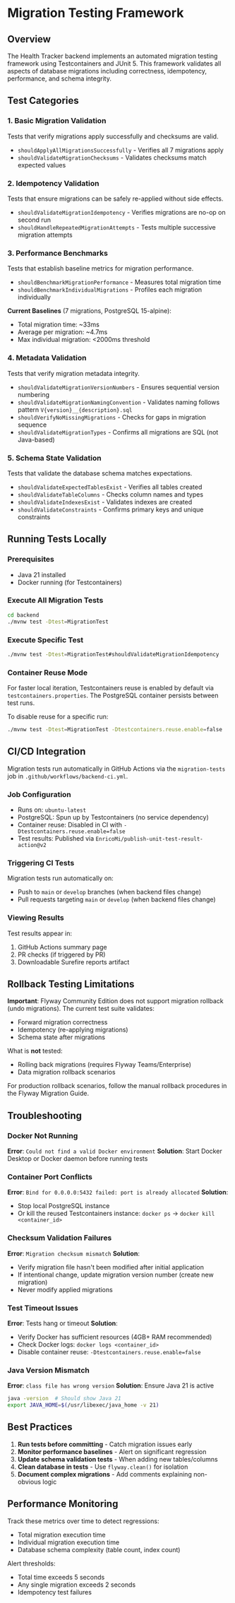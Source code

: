 # Migration Testing Framework

## Overview

The Health Tracker backend implements an automated migration testing framework using Testcontainers and JUnit 5. This framework validates all aspects of database migrations including correctness, idempotency, performance, and schema integrity.

## Test Categories

### 1. Basic Migration Validation

Tests that verify migrations apply successfully and checksums are valid.

- `shouldApplyAllMigrationsSuccessfully` - Verifies all 7 migrations apply
- `shouldValidateMigrationChecksums` - Validates checksums match expected values

### 2. Idempotency Validation

Tests that ensure migrations can be safely re-applied without side effects.

- `shouldValidateMigrationIdempotency` - Verifies migrations are no-op on second run
- `shouldHandleRepeatedMigrationAttempts` - Tests multiple successive migration attempts

### 3. Performance Benchmarks

Tests that establish baseline metrics for migration performance.

- `shouldBenchmarkMigrationPerformance` - Measures total migration time
- `shouldBenchmarkIndividualMigrations` - Profiles each migration individually

**Current Baselines** (7 migrations, PostgreSQL 15-alpine):

- Total migration time: ~33ms
- Average per migration: ~4.7ms
- Max individual migration: <2000ms threshold

### 4. Metadata Validation

Tests that verify migration metadata integrity.

- `shouldValidateMigrationVersionNumbers` - Ensures sequential version numbering
- `shouldValidateMigrationNamingConvention` - Validates naming follows pattern `V{version}__{description}.sql`
- `shouldVerifyNoMissingMigrations` - Checks for gaps in migration sequence
- `shouldValidateMigrationTypes` - Confirms all migrations are SQL (not Java-based)

### 5. Schema State Validation

Tests that validate the database schema matches expectations.

- `shouldValidateExpectedTablesExist` - Verifies all tables created
- `shouldValidateTableColumns` - Checks column names and types
- `shouldValidateIndexesExist` - Validates indexes are created
- `shouldValidateConstraints` - Confirms primary keys and unique constraints

## Running Tests Locally

### Prerequisites

- Java 21 installed
- Docker running (for Testcontainers)

### Execute All Migration Tests

```bash
cd backend
./mvnw test -Dtest=MigrationTest
```

### Execute Specific Test

```bash
./mvnw test -Dtest=MigrationTest#shouldValidateMigrationIdempotency
```

### Container Reuse Mode

For faster local iteration, Testcontainers reuse is enabled by default via `testcontainers.properties`. The PostgreSQL container persists between test runs.

To disable reuse for a specific run:

```bash
./mvnw test -Dtest=MigrationTest -Dtestcontainers.reuse.enable=false
```

## CI/CD Integration

Migration tests run automatically in GitHub Actions via the `migration-tests` job in `.github/workflows/backend-ci.yml`.

### Job Configuration

- Runs on: `ubuntu-latest`
- PostgreSQL: Spun up by Testcontainers (no service dependency)
- Container reuse: Disabled in CI with `-Dtestcontainers.reuse.enable=false`
- Test results: Published via `EnricoMi/publish-unit-test-result-action@v2`

### Triggering CI Tests

Migration tests run automatically on:

- Push to `main` or `develop` branches (when backend files change)
- Pull requests targeting `main` or `develop` (when backend files change)

### Viewing Results

Test results appear in:

1. GitHub Actions summary page
2. PR checks (if triggered by PR)
3. Downloadable Surefire reports artifact

## Rollback Testing Limitations

**Important**: Flyway Community Edition does not support migration rollback (undo migrations). The current test suite validates:

- Forward migration correctness
- Idempotency (re-applying migrations)
- Schema state after migrations

What is **not** tested:

- Rolling back migrations (requires Flyway Teams/Enterprise)
- Data migration rollback scenarios

For production rollback scenarios, follow the manual rollback procedures in the Flyway Migration Guide.

## Troubleshooting

### Docker Not Running

**Error**: `Could not find a valid Docker environment`
**Solution**: Start Docker Desktop or Docker daemon before running tests

### Container Port Conflicts

**Error**: `Bind for 0.0.0.0:5432 failed: port is already allocated`
**Solution**:

- Stop local PostgreSQL instance
- Or kill the reused Testcontainers instance: `docker ps` → `docker kill <container_id>`

### Checksum Validation Failures

**Error**: `Migration checksum mismatch`
**Solution**:

- Verify migration file hasn't been modified after initial application
- If intentional change, update migration version number (create new migration)
- Never modify applied migrations

### Test Timeout Issues

**Error**: Tests hang or timeout
**Solution**:

- Verify Docker has sufficient resources (4GB+ RAM recommended)
- Check Docker logs: `docker logs <container_id>`
- Disable container reuse: `-Dtestcontainers.reuse.enable=false`

### Java Version Mismatch

**Error**: `class file has wrong version`
**Solution**: Ensure Java 21 is active

```bash
java -version  # Should show Java 21
export JAVA_HOME=$(/usr/libexec/java_home -v 21)
```

## Best Practices

1. **Run tests before committing** - Catch migration issues early
2. **Monitor performance baselines** - Alert on significant regression
3. **Update schema validation tests** - When adding new tables/columns
4. **Clean database in tests** - Use `flyway.clean()` for isolation
5. **Document complex migrations** - Add comments explaining non-obvious logic

## Performance Monitoring

Track these metrics over time to detect regressions:

- Total migration execution time
- Individual migration execution time
- Database schema complexity (table count, index count)

Alert thresholds:

- Total time exceeds 5 seconds
- Any single migration exceeds 2 seconds
- Idempotency test failures
